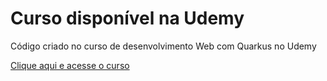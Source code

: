 # Curso disponível na Udemy

Código criado no curso de desenvolvimento Web com Quarkus no Udemy

[Clique aqui e acesse o curso](https://www.udemy.com/course/draft/2935782/?referralCode=FB263DAFBC7707FFA058)


